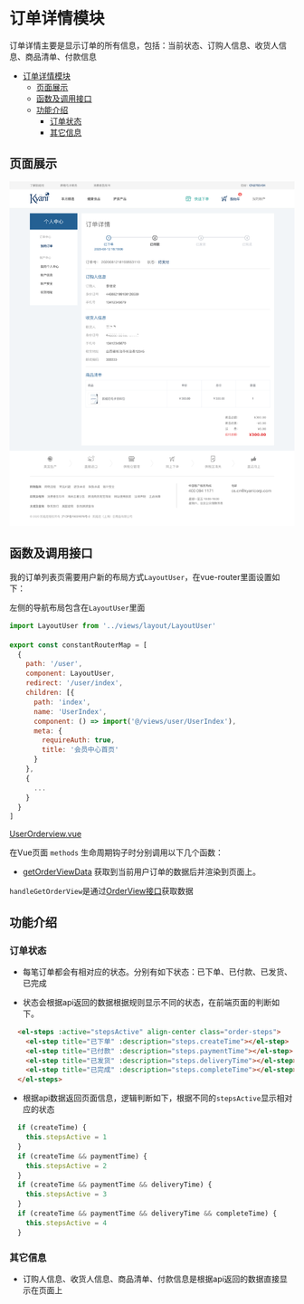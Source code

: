 # 订单详情模块

订单详情主要是显示订单的所有信息，包括：当前状态、订购人信息、收货人信息、商品清单、付款信息

<!-- TOC -->

- [订单详情模块](#订单详情模块)
  - [页面展示](#页面展示)
  - [函数及调用接口](#函数及调用接口)
  - [功能介绍](#功能介绍)
    - [订单状态](#订单状态)
    - [其它信息](#其它信息)

<!-- /TOC -->

## 页面展示

![image](./images/userOrderDetail.png)

## 函数及调用接口

我的订单列表页需要用户新的布局方式`LayoutUser`，在vue-router里面设置如下：

左侧的导航布局包含在`LayoutUser`里面

```js
import LayoutUser from '../views/layout/LayoutUser'

export const constantRouterMap = [
  {
    path: '/user',
    component: LayoutUser,
    redirect: '/user/index',
    children: [{
      path: 'index',
      name: 'UserIndex',
      component: () => import('@/views/user/UserIndex'),
      meta: {
        requireAuth: true,
        title: '会员中心首页'
      }
    },
    {
      ...
    }
  }
]
```

[UserOrderview.vue](https://gitlab.kyani.cn/kyani-inc/kyani-shop-pc/blob/master/src/views/user/UserOrderview.vue)

在Vue页面 `methods` 生命周期钩子时分别调用以下几个函数：
- [getOrderViewData](https://gitlab.kyani.cn/kyani-inc/kyani-shop-pc/blob/master/src/views/user/UserOrderview.vue#L267) 获取到当前用户订单的数据后并渲染到页面上。

`handleGetOrderView`是通过[OrderView接口](https://gitlab.kyani.cn/kyani-inc/kyani-shop-pc/blob/master/src/api/urls.js#L37)获取数据


## 功能介绍

### 订单状态
  - 每笔订单都会有相对应的状态。分别有如下状态：已下单、已付款、已发货、已完成

  - 状态会根据api返回的数据根据规则显示不同的状态，在前端页面的判断如下。

  ```html
    <el-steps :active="stepsActive" align-center class="order-steps">
      <el-step title="已下单" :description="steps.createTime"></el-step>
      <el-step title="已付款" :description="steps.paymentTime"></el-step>
      <el-step title="已发货" :description="steps.deliveryTime"></el-step>
      <el-step title="已完成" :description="steps.completeTime"></el-step>
    </el-steps>
  ```

  - 根据api数据返回页面信息，逻辑判断如下，根据不同的`stepsActive`显示相对应的状态
  
  ```js
    if (createTime) {
      this.stepsActive = 1
    }
    if (createTime && paymentTime) {
      this.stepsActive = 2
    }
    if (createTime && paymentTime && deliveryTime) {
      this.stepsActive = 3
    }
    if (createTime && paymentTime && deliveryTime && completeTime) {
      this.stepsActive = 4
    }
  ```

### 其它信息
  - 订购人信息、收货人信息、商品清单、付款信息是根据api返回的数据直接显示在页面上